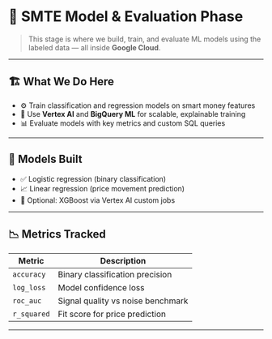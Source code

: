 # 🧠 SMTE Model & Evaluation Phase

> This stage is where we build, train, and evaluate ML models using the labeled data — all inside **Google Cloud**.

---

## 🏗️ What We Do Here

- ⚙️ Train classification and regression models on smart money features  
- 🧠 Use **Vertex AI** and **BigQuery ML** for scalable, explainable training  
- 📊 Evaluate models with key metrics and custom SQL queries

---

## 🧪 Models Built

- ✅ Logistic regression (binary classification)
- 📈 Linear regression (price movement prediction)
- 🧠 Optional: XGBoost via Vertex AI custom jobs

---

## 📉 Metrics Tracked

| Metric         | Description                       |
|----------------|-----------------------------------|
| `accuracy`     | Binary classification precision   |
| `log_loss`     | Model confidence loss             |
| `roc_auc`      | Signal quality vs noise benchmark |
| `r_squared`    | Fit score for price prediction    |

---
